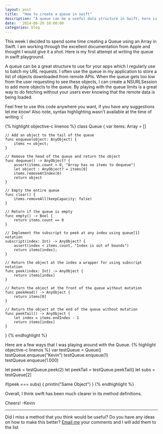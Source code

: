 ```yaml
---
layout: post
title:  "How to create a queue in swift"
description: "A queue can be a useful data structure in Swift, here is how to create one using Swift 1.0"
date:   2014-06-20 10:00:00
categories: blog
---
```


This week I decided to spend some time creating a Queue using an Array in Swift.  I am working through the excellent documentation from Apple and thought I would give it a shot.  Here is my first attempt at writing the queue in swift playground.

A queue can be a great structure to use for your apps which I regularly use to batch my URL requests.  I often use the queue in my application to store a list of objects downloaded from remote APIs. When the queue gets too low from the user requesting to see these objects, I can create a NSURLSession to add more objects to the queue.  By playing with the queue limits is a great way to do fetching without your users ever knowing that the remote data is being loaded.

Feel free to use this code anywhere you want, if you have any suggestions let me know!  Also note, syntax highlighting wasn't available at the time of writing :(

{% highlight objective-c linenos %}
class Queue {
    var items: Array<AnyObject> = []

    // Add an object to the tail of the queue
    func enqueue(object: AnyObject) {
        items += object;
    }

    // Remove the head of the queue and return the object
    func dequeue() -> AnyObject? {
        assert(items.count > 0, "Array has no items to dequeue")
        let object : AnyObject? = items[0]
        items.removeAtIndex(0)
        return object
    }

    // Empty the entire queue
    func clear() {
        items.removeAll(keepCapacity: false)
    }

    // Return if the queue is empty
    func empty() -> Bool {
        return items.count == 0
    }

    // Implement the subscript to peek at any index using queue[1] notation
    subscript(index: Int) -> AnyObject? {
        assert(index < items.count, "Index is out of bounds")
        return items[index];
    }

    // Return the object at the index a wrapper for using subscript notation
    func peek(index: Int) -> AnyObject {
        return items[index]
    }

    // Return the object at the front of the queue without mutation
    func peekHead() -> AnyObject {
        return items[0]
    }

    // Return the object at the end of the queue without mutation
    func peekTail() -> AnyObject {
        let index = items.endIndex - 1
        return items[index]
    }
}
{% endhighlight %}

Here are a few ways that I was playing around with the Queue.
{% highlight objective-c linenos %}
var testQueue = Queue()
testQueue.enqueue("Kevin")
testQueue.enqueue(1)
testQueue.enqueue(1.000)

let peek = testQueue.peek(2)
let peekTail = testQueue.peekTail()
let subs = testQueue[2]

if(peek === subs) {
    println("Same Object")
}
{% endhighlight %}

Overall, I think swift has been much clearer in its method definitions.

Cheers!
-Kevin

---

Did I miss a method that you think would be useful?  Do you have any ideas on how to make this better? [Email me](mailto:kevin.vanderlugt@gmail.com) your comments and I will add them to the list